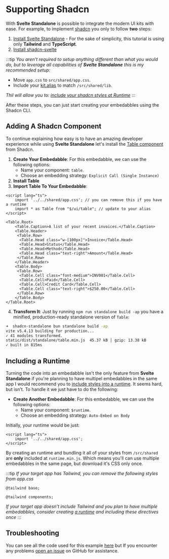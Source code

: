 # Supporting Shadcn

With **Svelte Standalone** is possible to integrate the modern UI kits with ease. For example, to implement [shadcn](https://www.shadcn-svelte.com/) you only to follow **two** steps:

1. [Install Svelte Standalone](/install) - For the sake of simplicity, this tutorial is using only **Tailwind** and **TypeScript**.
2. [Install shadcn-svelte](https://www.shadcn-svelte.com/docs/installation/sveltekit)

:::tip
_You aren't required to setup anything different than what you would do, but to leverage all capabilities of **Svelte Standalone** this is my recommended setup:_

- Move `app.css` to `src/shared/app.css`.
- Include your [kit.alias](https://svelte.dev/docs/kit/configuration#alias) to match `/src/shared/lib`.

_Thil will allow you to: [include your shadcn styles at Runtime](#including-a-runtime)_
:::

After these steps, you can just start creating your embedabbles using the Shadcn CLI.

## Adding A Shadcn Component

To continue explaining how easy is to have an amazing developer experience while using **Svelte Standalone** let's install the [Table component](https://www.shadcn-svelte.com/docs/components/table) from Shadcn.

1. **Create Your Embedabble**: For this embedabble, we can use the following options:
   - Name your component: `table`.
   - Choose an embedding strategy: `Explicit Call (Single Instance)`
2. **Install Table**
3. **Import Table To Your Embedabble**:

```svelte
<script lang="ts">
    import '../../shared/app.css'; // you can remove this if you have a runtime
    import * as Table from "$/ui/table"; // update to your alias
</script>

<Table.Root>
    <Table.Caption>A list of your recent invoices.</Table.Caption>
    <Table.Header>
     <Table.Row>
      <Table.Head class="w-[100px]">Invoice</Table.Head>
      <Table.Head>Status</Table.Head>
      <Table.Head>Method</Table.Head>
      <Table.Head class="text-right">Amount</Table.Head>
     </Table.Row>
    </Table.Header>
    <Table.Body>
     <Table.Row>
      <Table.Cell class="font-medium">INV001</Table.Cell>
      <Table.Cell>Paid</Table.Cell>
      <Table.Cell>Credit Card</Table.Cell>
      <Table.Cell class="text-right">$250.00</Table.Cell>
     </Table.Row>
    </Table.Body>
</Table.Root>
```

4. **Transform It**: Just by running `npm run standalone build -ap` you have a minified, production-ready standalone version of `Table`:

```bash
➜  shadcn-standalone bun standalone build -ap
vite v5.4.13 building for production...
✓ 41 modules transformed.
static/dist/standalone/table.min.js  45.37 kB │ gzip: 13.38 kB
✓ built in 815ms
```

## **Including a Runtime**

Turning the code into an embedabble isn't the only feature from **Svelte Standalone** if you're planning to have multipel embedabbles in the same app I would recommend you to [include styles into a runtime](/shared). It seems hard, but isn't. To handle it we just have to do the following:

- **Create Another Embedabble**: For this embedabble, we can use the following options:
  - Name your component: `$runtime`.
  - Choose an embedding strategy: `Auto-Embed on Body`

Initially, your runtime would be just:

```svelte
<script lang="ts">
    import '../../shared/app.css';
</script>
```

By creating an runtime and bundling it all of your styles from `/src/shared` are **only** included at `runtime.min.js`. Which means you'll can use multiple embedabbles in the same page, but download it's CSS only once.

:::tip
_If your target app has Tailwind, you can remove the following styles from app.css_

`@tailwind base;`

`@tailwind components;`

_If your target app doesn't include Tailwind and you plan to have multiple embedabbles, consider creating [a runtime](/shared) and including these directives once_
:::

## Troubleshooting

You can see all the code used for this example [here](https://github.com/brenoliradev/shadcn-and-svelte-standalone/tree/main) but If you encounter any problems [open an issue](https://github.com/brenoliradev/svelte-standalone/issues) on GitHub for assistance.
